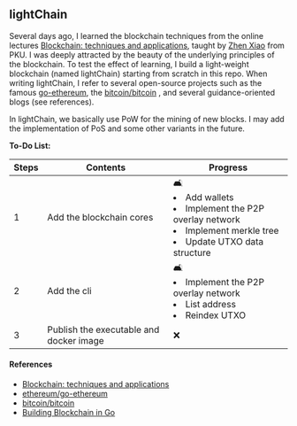 ## lightChain

Several days ago, I learned the blockchain techniques from the online lectures 
[Blockchain: techniques and applications](http://zhenxiao.com/blockchain/), taught by 
[Zhen Xiao](http://zhenxiao.com) from PKU. I was deeply attracted by the beauty of the 
underlying principles of the blockchain. To test the effect of learning, I build a light-weight 
blockchain (named lightChain) starting from scratch in this repo. When writing lightChain, I refer 
to several open-source projects such as the famous [go-ethereum](https://github.com/ethereum/go-ethereum), 
the [bitcoin/bitcoin](https://github.com/bitcoin/bitcoin) , and several guidance-oriented blogs 
(see references).


In lightChain, we basically use PoW for the mining of new blocks. I may add the implementation of 
PoS and some other variants in the future.


**To-Do List:**

Steps | Contents | Progress
--- | --- | ---
1 | Add the blockchain cores | 🛋 <ui><li>Add wallets</li><li>Implement the P2P overlay network</li><li>Implement merkle tree</li><li>Update UTXO data structure</li></ui>
2 | Add the cli | 🛋 <ui><li>Implement the P2P overlay network</li><li>List address</li><li>Reindex UTXO</li></ui>
3 | Publish the executable and docker image | ❌


#### References

* [Blockchain: techniques and applications](http://zhenxiao.com/blockchain/)
* [ethereum/go-ethereum](https://github.com/ethereum/go-ethereum)
* [bitcoin/bitcoin](https://github.com/bitcoin/bitcoin)  
* [Building Blockchain in Go](https://jeiwan.net/posts/building-blockchain-in-go-part-1/)